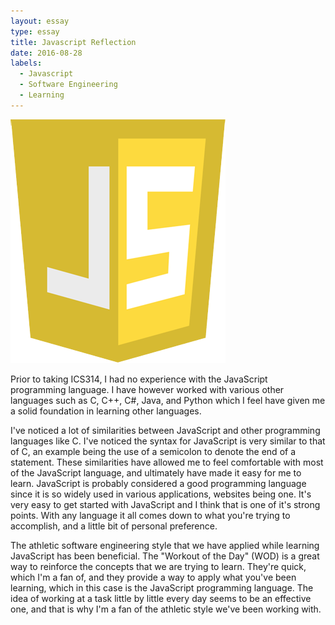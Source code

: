 ```yaml
---
layout: essay
type: essay
title: Javascript Reflection
date: 2016-08-28
labels:
  - Javascript
  - Software Engineering
  - Learning
---
```


<img class="ui medium round floated image" src="../images/javascript.png">

Prior to taking ICS314, I had no experience with the JavaScript programming language. I have however worked with various other languages such as C, C++, C#, Java, and Python which I feel have given me a solid foundation in learning other languages.

I've noticed a lot of similarities between JavaScript and other programming languages like C. I've noticed the syntax for JavaScript is very similar to that of C, an example being the use of a semicolon to denote the end of a statement. These similarities have allowed me to feel comfortable with most of the JavaScript language, and ultimately have made it easy for me to learn. JavaScript is probably considered a good programming language since it is so widely used in various applications, websites being one. It's very easy to get started with JavaScript and I think that is one of it's strong points. With any language it all comes down to what you're trying to accomplish, and a little bit of personal preference.

The athletic software engineering style that we have applied while learning JavaScript has been beneficial. The "Workout of the Day" (WOD) is a great way to reinforce the concepts that we are trying to learn. They're quick, which I'm a fan of, and they provide a way to apply what you've been learning, which in this case is the JavaScript programming language. The idea of working at a task little by little every day seems to be an effective one, and that is why I'm a fan of the athletic style we've been working with.
